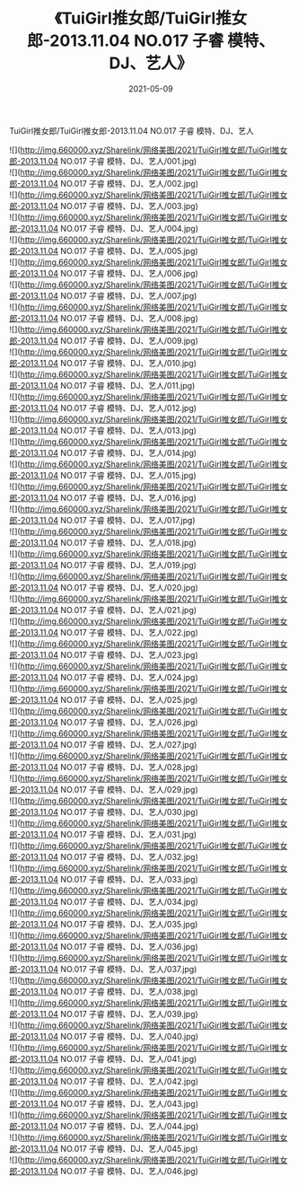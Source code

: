 ﻿---
layout: post
title:  《TuiGirl推女郎/TuiGirl推女郎-2013.11.04 NO.017 子睿 模特、DJ、艺人》
date:   2021-05-09
img: http://img.660000.xyz/Sharelink/网络美图/2021/TuiGirl推女郎/TuiGirl推女郎-2013.11.04 NO.017 子睿 模特、DJ、艺人/000.jpg
categories: [美女, 清纯, 唯美]
---

TuiGirl推女郎/TuiGirl推女郎-2013.11.04 NO.017 子睿 模特、DJ、艺人

 ![](http://img.660000.xyz/Sharelink/网络美图/2021/TuiGirl推女郎/TuiGirl推女郎-2013.11.04 NO.017 子睿 模特、DJ、艺人/001.jpg) <br>![](http://img.660000.xyz/Sharelink/网络美图/2021/TuiGirl推女郎/TuiGirl推女郎-2013.11.04 NO.017 子睿 模特、DJ、艺人/002.jpg) <br>![](http://img.660000.xyz/Sharelink/网络美图/2021/TuiGirl推女郎/TuiGirl推女郎-2013.11.04 NO.017 子睿 模特、DJ、艺人/003.jpg) <br>![](http://img.660000.xyz/Sharelink/网络美图/2021/TuiGirl推女郎/TuiGirl推女郎-2013.11.04 NO.017 子睿 模特、DJ、艺人/004.jpg) <br>![](http://img.660000.xyz/Sharelink/网络美图/2021/TuiGirl推女郎/TuiGirl推女郎-2013.11.04 NO.017 子睿 模特、DJ、艺人/005.jpg) <br>![](http://img.660000.xyz/Sharelink/网络美图/2021/TuiGirl推女郎/TuiGirl推女郎-2013.11.04 NO.017 子睿 模特、DJ、艺人/006.jpg) <br>![](http://img.660000.xyz/Sharelink/网络美图/2021/TuiGirl推女郎/TuiGirl推女郎-2013.11.04 NO.017 子睿 模特、DJ、艺人/007.jpg) <br>![](http://img.660000.xyz/Sharelink/网络美图/2021/TuiGirl推女郎/TuiGirl推女郎-2013.11.04 NO.017 子睿 模特、DJ、艺人/008.jpg) <br>![](http://img.660000.xyz/Sharelink/网络美图/2021/TuiGirl推女郎/TuiGirl推女郎-2013.11.04 NO.017 子睿 模特、DJ、艺人/009.jpg) <br>![](http://img.660000.xyz/Sharelink/网络美图/2021/TuiGirl推女郎/TuiGirl推女郎-2013.11.04 NO.017 子睿 模特、DJ、艺人/010.jpg) <br>![](http://img.660000.xyz/Sharelink/网络美图/2021/TuiGirl推女郎/TuiGirl推女郎-2013.11.04 NO.017 子睿 模特、DJ、艺人/011.jpg) <br>![](http://img.660000.xyz/Sharelink/网络美图/2021/TuiGirl推女郎/TuiGirl推女郎-2013.11.04 NO.017 子睿 模特、DJ、艺人/012.jpg) <br>![](http://img.660000.xyz/Sharelink/网络美图/2021/TuiGirl推女郎/TuiGirl推女郎-2013.11.04 NO.017 子睿 模特、DJ、艺人/013.jpg) <br>![](http://img.660000.xyz/Sharelink/网络美图/2021/TuiGirl推女郎/TuiGirl推女郎-2013.11.04 NO.017 子睿 模特、DJ、艺人/014.jpg) <br>![](http://img.660000.xyz/Sharelink/网络美图/2021/TuiGirl推女郎/TuiGirl推女郎-2013.11.04 NO.017 子睿 模特、DJ、艺人/015.jpg) <br>![](http://img.660000.xyz/Sharelink/网络美图/2021/TuiGirl推女郎/TuiGirl推女郎-2013.11.04 NO.017 子睿 模特、DJ、艺人/016.jpg) <br>![](http://img.660000.xyz/Sharelink/网络美图/2021/TuiGirl推女郎/TuiGirl推女郎-2013.11.04 NO.017 子睿 模特、DJ、艺人/017.jpg) <br>![](http://img.660000.xyz/Sharelink/网络美图/2021/TuiGirl推女郎/TuiGirl推女郎-2013.11.04 NO.017 子睿 模特、DJ、艺人/018.jpg) <br>![](http://img.660000.xyz/Sharelink/网络美图/2021/TuiGirl推女郎/TuiGirl推女郎-2013.11.04 NO.017 子睿 模特、DJ、艺人/019.jpg) <br>![](http://img.660000.xyz/Sharelink/网络美图/2021/TuiGirl推女郎/TuiGirl推女郎-2013.11.04 NO.017 子睿 模特、DJ、艺人/020.jpg) <br>![](http://img.660000.xyz/Sharelink/网络美图/2021/TuiGirl推女郎/TuiGirl推女郎-2013.11.04 NO.017 子睿 模特、DJ、艺人/021.jpg) <br>![](http://img.660000.xyz/Sharelink/网络美图/2021/TuiGirl推女郎/TuiGirl推女郎-2013.11.04 NO.017 子睿 模特、DJ、艺人/022.jpg) <br>![](http://img.660000.xyz/Sharelink/网络美图/2021/TuiGirl推女郎/TuiGirl推女郎-2013.11.04 NO.017 子睿 模特、DJ、艺人/023.jpg) <br>![](http://img.660000.xyz/Sharelink/网络美图/2021/TuiGirl推女郎/TuiGirl推女郎-2013.11.04 NO.017 子睿 模特、DJ、艺人/024.jpg) <br>![](http://img.660000.xyz/Sharelink/网络美图/2021/TuiGirl推女郎/TuiGirl推女郎-2013.11.04 NO.017 子睿 模特、DJ、艺人/025.jpg) <br>![](http://img.660000.xyz/Sharelink/网络美图/2021/TuiGirl推女郎/TuiGirl推女郎-2013.11.04 NO.017 子睿 模特、DJ、艺人/026.jpg) <br>![](http://img.660000.xyz/Sharelink/网络美图/2021/TuiGirl推女郎/TuiGirl推女郎-2013.11.04 NO.017 子睿 模特、DJ、艺人/027.jpg) <br>![](http://img.660000.xyz/Sharelink/网络美图/2021/TuiGirl推女郎/TuiGirl推女郎-2013.11.04 NO.017 子睿 模特、DJ、艺人/028.jpg) <br>![](http://img.660000.xyz/Sharelink/网络美图/2021/TuiGirl推女郎/TuiGirl推女郎-2013.11.04 NO.017 子睿 模特、DJ、艺人/029.jpg) <br>![](http://img.660000.xyz/Sharelink/网络美图/2021/TuiGirl推女郎/TuiGirl推女郎-2013.11.04 NO.017 子睿 模特、DJ、艺人/030.jpg) <br>![](http://img.660000.xyz/Sharelink/网络美图/2021/TuiGirl推女郎/TuiGirl推女郎-2013.11.04 NO.017 子睿 模特、DJ、艺人/031.jpg) <br>![](http://img.660000.xyz/Sharelink/网络美图/2021/TuiGirl推女郎/TuiGirl推女郎-2013.11.04 NO.017 子睿 模特、DJ、艺人/032.jpg) <br>![](http://img.660000.xyz/Sharelink/网络美图/2021/TuiGirl推女郎/TuiGirl推女郎-2013.11.04 NO.017 子睿 模特、DJ、艺人/033.jpg) <br>![](http://img.660000.xyz/Sharelink/网络美图/2021/TuiGirl推女郎/TuiGirl推女郎-2013.11.04 NO.017 子睿 模特、DJ、艺人/034.jpg) <br>![](http://img.660000.xyz/Sharelink/网络美图/2021/TuiGirl推女郎/TuiGirl推女郎-2013.11.04 NO.017 子睿 模特、DJ、艺人/035.jpg) <br>![](http://img.660000.xyz/Sharelink/网络美图/2021/TuiGirl推女郎/TuiGirl推女郎-2013.11.04 NO.017 子睿 模特、DJ、艺人/036.jpg) <br>![](http://img.660000.xyz/Sharelink/网络美图/2021/TuiGirl推女郎/TuiGirl推女郎-2013.11.04 NO.017 子睿 模特、DJ、艺人/037.jpg) <br>![](http://img.660000.xyz/Sharelink/网络美图/2021/TuiGirl推女郎/TuiGirl推女郎-2013.11.04 NO.017 子睿 模特、DJ、艺人/038.jpg) <br>![](http://img.660000.xyz/Sharelink/网络美图/2021/TuiGirl推女郎/TuiGirl推女郎-2013.11.04 NO.017 子睿 模特、DJ、艺人/039.jpg) <br>![](http://img.660000.xyz/Sharelink/网络美图/2021/TuiGirl推女郎/TuiGirl推女郎-2013.11.04 NO.017 子睿 模特、DJ、艺人/040.jpg) <br>![](http://img.660000.xyz/Sharelink/网络美图/2021/TuiGirl推女郎/TuiGirl推女郎-2013.11.04 NO.017 子睿 模特、DJ、艺人/041.jpg) <br>![](http://img.660000.xyz/Sharelink/网络美图/2021/TuiGirl推女郎/TuiGirl推女郎-2013.11.04 NO.017 子睿 模特、DJ、艺人/042.jpg) <br>![](http://img.660000.xyz/Sharelink/网络美图/2021/TuiGirl推女郎/TuiGirl推女郎-2013.11.04 NO.017 子睿 模特、DJ、艺人/043.jpg) <br>![](http://img.660000.xyz/Sharelink/网络美图/2021/TuiGirl推女郎/TuiGirl推女郎-2013.11.04 NO.017 子睿 模特、DJ、艺人/044.jpg) <br>![](http://img.660000.xyz/Sharelink/网络美图/2021/TuiGirl推女郎/TuiGirl推女郎-2013.11.04 NO.017 子睿 模特、DJ、艺人/045.jpg) <br>![](http://img.660000.xyz/Sharelink/网络美图/2021/TuiGirl推女郎/TuiGirl推女郎-2013.11.04 NO.017 子睿 模特、DJ、艺人/046.jpg) <br>